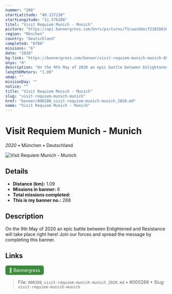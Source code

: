 ```yaml
---
nummer: "288"
startLatitude: "48.137238"
startLongitude: "11.576208"
titel: "Visit Requiem Munich - Munich"
picture: "https://api.bannergress.com/bnrs/pictures/f1caacbbecf2101b63efa6ff94010fc4"
region: "München"
country: "Deutschland"
completed: "6708"
missions: "6"
date: "2020"
bg-link: "https://bannergress.com/banner/visit-requiem-munich-munich-6065"
onyx: "0"
description: "On the 9th May of 2020 an epic battle between Enlightened and Resistance will take place right here! Join our forces and spread the message by completing this banner."
lengthKMeters: "1,09"
umap: ""
missionDay: ""
notice: ""
title: "Visit Requiem Munich - Munich"
slug: "visit-requiem-munich-munich"
href: "banner/000288_visit-requiem-munich-munich_2020.md"
name: "Visit Requiem Munich - Munich"
---
```

# Visit Requiem Munich - Munich

*2020* • München • Deutschland

![Visit Requiem Munich - Munich](https://api.bannergress.com/bnrs/pictures/f1caacbbecf2101b63efa6ff94010fc4)



## Details
- **Distance (km):** 1.09
- **Missions in banner:** 6
- **Total missions completed:** 
- **This is my banner no.:** 288



## Description
On the 9th May of 2020 an epic battle between Enlightened and Resistance will take place right here! Join our forces and spread the message by completing this banner.



## Links
<a href="https://bannergress.com/banner/visit-requiem-munich-munich-6065" target="_blank" style="display:inline-block;margin-right:8px;padding:6px 12px;background:#3c8b3c;color:#fff;text-decoration:none;border-radius:6px;">🔗 Bannergress</a>



> File: `000288_visit-requiem-munich-munich_2020.md` • #000288 • Slug: `visit-requiem-munich-munich`
